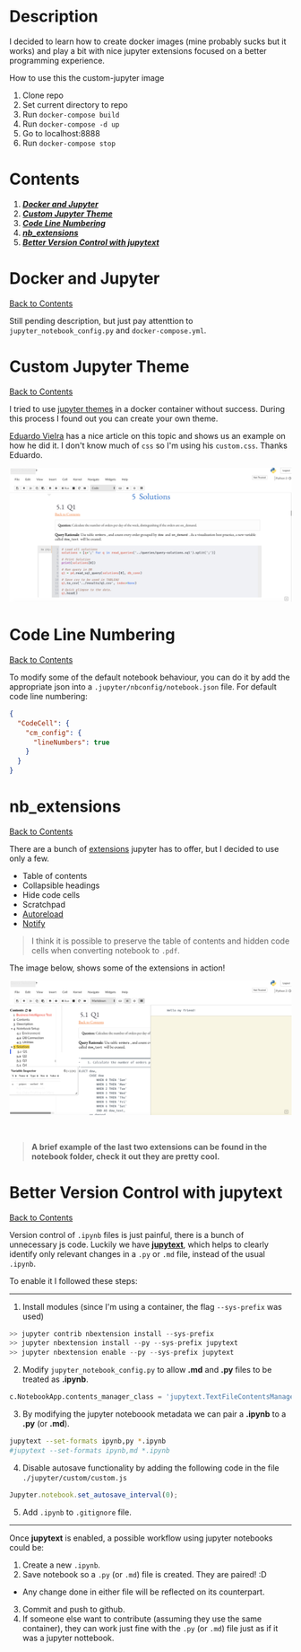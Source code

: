 

# Description

I decided to learn how to create docker images (mine probably sucks but it works) and play a bit with nice jupyter extensions focused on a better programming experience.

How to use this the custom-jupyter image

1. Clone repo
2. Set current directory to repo
3. Run `docker-compose build`
4. Run `docker-compose -d up`
5. Go to localhost:8888
6. Run `docker-compose stop`

# Contents

1. [**_Docker and Jupyter_**](#Docker-and-Jupyter)
2. [**_Custom Jupyter Theme_**](#Custom-Jupyter-Theme)
3. [**_Code Line Numbering_**](#Code-Line-Numbering)
4. [**_nb_extensions_**](#nb_extensions)
5. [**_Better Version Control with jupytext_**](#Better-Version-Control-with-jupytext)

# Docker and Jupyter

[Back to Contents](#Contents)

Still pending description, but just pay attenttion to `jupyter_notebook_config.py` and `docker-compose.yml`.

# Custom Jupyter Theme

[Back to Contents](#Contents)

I tried to use [jupyter themes](https://github.com/dunovank/jupyter-themes) in a docker container without success. During this process I found out you can create your own theme.

[Eduardo VieIra](https://eduardojvblog.wordpress.com/2017/11/27/cambia-la-apariencia-del-jupyter-notebook-usando-temas-en-css/) has a nice article on this topic and shows us an example on how he did it. I don't know much of `css` so I'm using his `custom.css`. Thanks Eduardo.

![](./images/custom_theme.png)

# Code Line Numbering

[Back to Contents](#Contents)

To modify some of the default notebook behaviour, you can do it by add the appropriate json into a `.jupyter/nbconfig/notebook.json` file. For default code line numbering:

```json
{
  "CodeCell": {
    "cm_config": {
      "lineNumbers": true
    }
  }
}
```

# nb_extensions

[Back to Contents](#Contents)

There are a bunch of [extensions](https://github.com/ipython-contrib/jupyter_contrib_nbextensions) jupyter has to offer, but I decided to use only a few.

* Table of contents
* Collapsible headings
* Hide code cells
* Scratchpad
* [Autoreload](https://ipython.org/ipython-doc/3/config/extensions/autoreload.html)
* [Notify](https://github.com/ShopRunner/jupyter-notify)

> I think it is possible to preserve the table of contents and hidden code cells when converting notebook to `.pdf`.

The image below, shows some of the extensions in action!

![](./images/nb_extensions.png)

<br>

> **A brief example of the last two extensions can be found in the notebook folder, check it out they are pretty cool.**

# Better Version Control with jupytext

[Back to Contents](#Contents)

Version control of `.ipynb` files is just painful, there is a bunch of unnecessary js code. Luckily we have **[jupytext](https://github.com/mwouts/jupytext)**, which helps to clearly identify only relevant changes in a `.py` or `.md` file, instead of the usual `.ipynb`.


To enable it I followed these steps:

****

1. Install modules (since I'm using a container, the flag `--sys-prefix` was used)
```python
>> jupyter contrib nbextension install --sys-prefix
>> jupyter nbextension install --py --sys-prefix jupytext
>> jupyter nbextension enable --py --sys-prefix jupytext
```
2. Modify `jupyter_notebook_config.py` to allow **.md** and **.py** files to be treated as **.ipynb**.
```python
c.NotebookApp.contents_manager_class = 'jupytext.TextFileContentsManager'
```
3. By modifying the jupyter noteboook metadata we can pair a **.ipynb** to a **.py** (or **.md**).
```bash
jupytext --set-formats ipynb,py *.ipynb
#jupytext --set-formats ipynb,md *.ipynb
```
4. Disable autosave functionality by adding the following code in the file `./jupyter/custom/custom.js`
```js
Jupyter.notebook.set_autosave_interval(0);
```
5. Add `.ipynb` to `.gitignore` file.

****

Once **jupytext** is enabled, a possible workflow using jupyter notebooks could be:

1. Create a new `.ipynb`.
2. Save notebook so a `.py` (or `.md`) file is created. They are paired! :D
  * Any change done in either file will be reflected on its counterpart.
3. Commit and push to github.
4. If someone else want to contribute (assuming they use the same container), they can work just fine with the `.py` (or `.md`) file just as if it was a jupyter nottebook.


<br>
